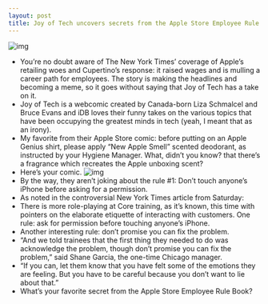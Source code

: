 ```yaml
---
layout: post
title: Joy of Tech uncovers secrets from the Apple Store Employee Rule Book
---
```

![img](http://media.idownloadblog.com/wp-content/uploads/2012/04/Apple-event-201203-iPad-3-introduction-Apple-Store-video-boy-and-girl-interacting-with-iPhone-001.jpg)
* You’re no doubt aware of The New York Times’ coverage of Apple’s retailing woes and Cupertino’s response: it raised wages and is mulling a career path for employees. The story is making the headlines and becoming a meme, so it goes without saying that Joy of Tech has a take on it.
* Joy of Tech is a webcomic created by Canada-born Liza Schmalcel and Bruce Evans and iDB loves their funny takes on the various topics that have been occupying the greatest minds in tech (yeah, I meant that as an irony).
* My favorite from their Apple Store comic: before putting on an Apple Genius shirt, please apply “New Apple Smell” scented deodorant, as instructed by your Hygiene Manager. What, didn’t you know? that there’s a fragrance which recreates the Apple unboxing scent?
* Here’s your comic.
![img](http://media.idownloadblog.com/wp-content/uploads/2012/06/Joy-of-Tech-on-Apple-Stores.gif)
* By the way, they aren’t joking about the rule #1: Don’t touch anyone’s iPhone before asking for a permission.
* As noted in the controversial New York Times article from Saturday:
* There is more role-playing at Core training, as it’s known, this time with pointers on the elaborate etiquette of interacting with customers. One rule: ask for permission before touching anyone’s iPhone.
* Another interesting rule: don’t promise you can fix the problem.
* “And we told trainees that the first thing they needed to do was acknowledge the problem, though don’t promise you can fix the problem,” said Shane Garcia, the one-time Chicago manager.
* “If you can, let them know that you have felt some of the emotions they are feeling. But you have to be careful because you don’t want to lie about that.”
* What’s your favorite secret from the Apple Store Employee Rule Book?


